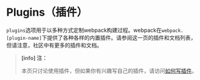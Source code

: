 # Plugins（插件）

`plugins`选项用于以多种方式定制webpack构建过程。webpack在`webpack.[plugin-name]`下提供了各种各样的内置插件。请参阅这一页的插件和文档列表，但请注意，社区中有更多的插件和文档。

> **\[info\] 注：**
>
> 本页只讨论使用插件，但如果你有兴趣写自己的插件，请访问[如何写插件](https://doc.webpack-china.org/development/how-to-write-a-plugin/)。



